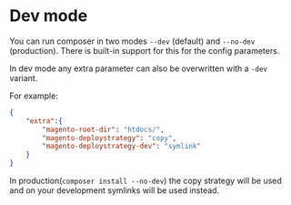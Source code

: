 # Dev mode

You can run composer in two modes `--dev` (default) and `--no-dev` (production).
There is built-in support for this for the config parameters.

In dev mode any extra parameter can also be overwritten with a `-dev` variant.

For example:


```json
{
    "extra":{
        "magento-root-dir": "htdocs/",
        "magento-deploystrategy": "copy",
        "magento-deploystrategy-dev": "symlink"
    }
}
```

In production(`composer install --no-dev`) the copy strategy will be used and on your development symlinks will be used instead.
